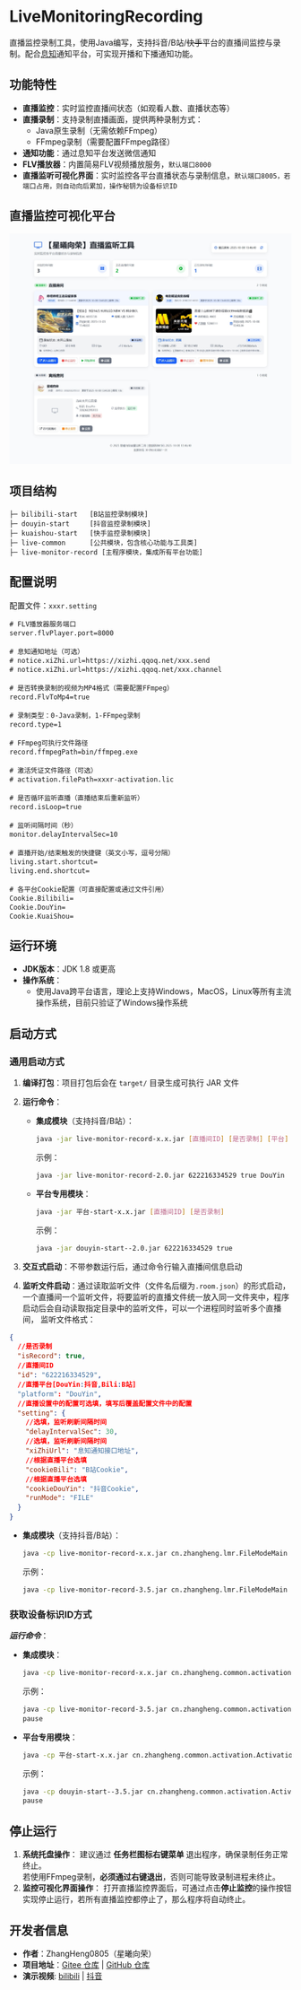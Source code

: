 # LiveMonitoringRecording

直播监控录制工具，使用Java编写，支持抖音/B站/~~快手~~平台的直播间监控与录制。配合[息知](https://xz.qqoq.net/)通知平台，可实现开播和下播通知功能。

## 功能特性

- **直播监控**：实时监控直播间状态（如观看人数、直播状态等）
- **直播录制**：支持录制直播画面，提供两种录制方式：
    - Java原生录制（无需依赖FFmpeg）
    - FFmpeg录制（需要配置FFmpeg路径）
- **通知功能**：通过息知平台发送微信通知
- **FLV播放器**：内置简易FLV视频播放服务，```默认端口8000```
- **直播监听可视化界面**：实时监控各平台直播状态与录制信息，```默认端口8005，若端口占用，则自动向后累加，操作秘钥为设备标识ID```


## 直播监控可视化平台
![屏幕截图](image/8-10-2025_134650_localhost.jpeg)


## 项目结构

```
├─ bilibili-start   [B站监控录制模块]
├─ douyin-start     [抖音监控录制模块]
├─ kuaishou-start   [快手监控录制模块]
├─ live-common      [公共模块，包含核心功能与工具类]
├─ live-monitor-record [主程序模块，集成所有平台功能]
```

## 配置说明

配置文件：`xxxr.setting`

```properties
# FLV播放器服务端口
server.flvPlayer.port=8000

# 息知通知地址（可选）
# notice.xiZhi.url=https://xizhi.qqoq.net/xxx.send
# notice.xiZhi.url=https://xizhi.qqoq.net/xxx.channel

# 是否转换录制的视频为MP4格式（需要配置FFmpeg）
record.FlvToMp4=true

# 录制类型：0-Java录制，1-FFmpeg录制
record.type=1

# FFmpeg可执行文件路径
record.ffmpegPath=bin/ffmpeg.exe

# 激活凭证文件路径（可选）
# activation.filePath=xxxr-activation.lic

# 是否循环监听直播（直播结束后重新监听）
record.isLoop=true

# 监听间隔时间（秒）
monitor.delayIntervalSec=10

# 直播开始/结束触发的快捷键（英文小写，逗号分隔）
living.start.shortcut=
living.end.shortcut=

# 各平台Cookie配置（可直接配置或通过文件引用）
Cookie.Bilibili=
Cookie.DouYin=
Cookie.KuaiShou=
```

## 运行环境

- **JDK版本**：JDK 1.8 或更高
- **操作系统**：
    - 使用Java跨平台语言，理论上支持Windows，MacOS，Linux等所有主流操作系统，目前只验证了Windows操作系统

## 启动方式

### 通用启动方式

1. **编译打包**：项目打包后会在 `target/` 目录生成可执行 JAR 文件
2. **运行命令**：

    - **集成模块**（支持抖音/B站）：
      ```bash
      java -jar live-monitor-record-x.x.jar [直播间ID] [是否录制] [平台]
      ```
      示例：
      ```bash
      java -jar live-monitor-record-2.0.jar 622216334529 true DouYin
      ```

    - **平台专用模块**：
      ```bash
      java -jar 平台-start-x.x.jar [直播间ID] [是否录制]
      ```
      示例：
      ```bash
      java -jar douyin-start--2.0.jar 622216334529 true
      ```

3. **交互式启动**：不带参数运行后，通过命令行输入直播间信息启动

3. **监听文件启动**：通过读取监听文件（文件名后缀为```.room.json```）的形式启动，一个直播间一个监听文件，将要监听的直播文件统一放入同一文件夹中，程序启动后会自动读取指定目录中的监听文件，可以一个进程同时监听多个直播间，
监听文件格式：
```json
{
  //是否录制
  "isRecord": true,
  //直播间ID
  "id": "622216334529",
  //直播平台[DouYin:抖音,Bili:B站]
  "platform": "DouYin",
  //直播设置中的配置可选填，填写后覆盖配置文件中的配置
  "setting": {
    //选填，监听刷新间隔时间
    "delayIntervalSec": 30,
    //选填，监听刷新间隔时间
    "xiZhiUrl": "息知通知接口地址",
    //根据直播平台选填
    "cookieBili": "B站Cookie",
    //根据直播平台选填
    "cookieDouYin": "抖音Cookie",
    "runMode": "FILE"
  }
}
```
- **集成模块**（支持抖音/B站）：
  ```bash
  java -cp live-monitor-record-x.x.jar cn.zhangheng.lmr.FileModeMain [监听文件目录]
  ```
  示例：
  ```bash
  java -cp live-monitor-record-3.5.jar cn.zhangheng.lmr.FileModeMain ./room
  ```

### 获取设备标识ID方式
***运行命令***：

- **集成模块**：
  ```bash
  java -cp live-monitor-record-x.x.jar cn.zhangheng.common.activation.ActivationUtil
  ```
  示例：
  ```bash
  java -cp live-monitor-record-3.5.jar cn.zhangheng.common.activation.ActivationUtil
  pause
  ```

- **平台专用模块**：
  ```bash
  java -cp 平台-start-x.x.jar cn.zhangheng.common.activation.ActivationUtil
  ```
  示例：
  ```bash
  java -cp douyin-start--3.5.jar cn.zhangheng.common.activation.ActivationUtil
  pause
  ```

## 停止运行
1. **系统托盘操作**：
建议通过 **任务栏图标右键菜单** 退出程序，确保录制任务正常终止。  
若使用FFmpeg录制，**必须通过右键退出**，否则可能导致录制进程未终止。
2. **监控可视化界面操作**：
打开直播监控界面后，可通过点击**停止监控**的操作按钮实现停止运行，若所有直播监控都停止了，那么程序将自动终止。

## 开发者信息

- **作者**：ZhangHeng0805（星曦向荣）
- **项目地址**：[Gitee 仓库](https://gitee.com/ZhangHeng0805/LiveMonitoringRecording) | [GitHub 仓库](https://github.com/ZhangHeng0805/LiveMonitoringRecording)
- **演示视频**: [bilibili](https://www.bilibili.com/video/BV1JMhzzuE1G/) |  [抖音](https://v.douyin.com/uPsZUQICC7w/)
